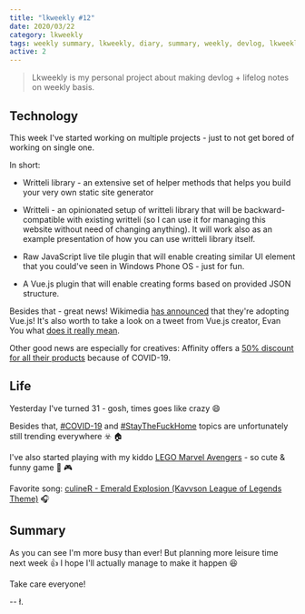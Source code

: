 ```yaml
---
title: "lkweekly #12"
date: 2020/03/22
category: lkweekly
tags: weekly summary, lkweekly, diary, summary, weekly, devlog, lkweekly2020, covid-19, coronavirus, js, javascript, vue.js, vue
active: 2
---
```


> Lkweekly is my personal project about making devlog + lifelog notes on weekly basis.

## Technology

This week I've started working on multiple projects - just to not get bored of working on single one.

In short:

- Writteli library - an extensive set of helper methods that helps you build your very own static site generator

- Writteli - an opinionated setup of writteli library that will be backward-compatible with existing writteli (so I can use it for managing this website without need of changing anything). It will work also as an example presentation of how you can use writteli library itself.

- Raw JavaScript live tile plugin that will enable creating similar UI element that you could've seen in Windows Phone OS - just for fun.

- A Vue.js plugin that will enable creating forms based on provided JSON structure.

Besides that - great news! Wikimedia [has announced](https://phabricator.wikimedia.org/T241180) that they're adopting Vue.js! It's also worth to take a look on a tweet from Vue.js creator, Evan You what [does it really mean](https://twitter.com/youyuxi/status/1240635308141613056).

Other good news are especially for creatives: Affinity offers a [50% discount for all their products](https://twitter.com/affinitybyserif/status/1240673159898107905) because of COVID-19.

## Life

Yesterday I've turned 31 - gosh, times goes like crazy 😄

Besides that, [#COVID-19](https://twitter.com/search?q=%23COVIDー19) and [#StayTheFuckHome](https://twitter.com/hashtag/StayTheFuckHome) topics are unfortunately still trending everywhere :biohazard: :house:

I've also started playing with my kiddo [LEGO Marvel Avengers](https://www.playstation.com/en-gb/games/lego-marvels-avengers-ps4/) - so cute & funny game 🙂 🎮

Favorite song: [culineR - Emerald Explosion (Kavvson League of Legends Theme)](https://open.spotify.com/track/4RVM3Fa3IE5sr0aheVtN9H?si=2SMKGOskSGy5xuyLOkIBZA) 🎧

## Summary

As you can see I'm more busy than ever! But planning more leisure time next week 👍 I hope I'll actually manage to make it happen 😆

Take care everyone!

-- ł.
